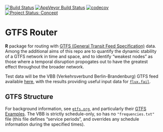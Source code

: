[![Build
Status](https://travis-ci.org/ATFutures/gtfs-router.svg)](https://travis-ci.org/ATFutures/gtfs-router)
[![AppVeyor Build
Status](https://ci.appveyor.com/api/projects/status/github/ATFutures/gtfs-router?branch=master&svg=true)](https://ci.appveyor.com/project/ATFutures/gtfs-router)
[![codecov](https://codecov.io/gh/ATFutures/gtfs-router/branch/master/graph/badge.svg)](https://codecov.io/gh/ATFutures/gtfs-router)
[![Project Status:
Concept](https://www.repostatus.org/badges/latest/concept.svg)](https://www.repostatus.org/#concept)

# GTFS Router

**R** package for routing with [GTFS (General Transit Feed
Specification)](https://developers.google.com/transit/gtfs/) data. Among
the additional aims of this repo are to quantify the dynamic stability
of a GTFS network in time and space, and to identify “weakest nodes” as
those where a temporal disruption propogates out to have the greatest
effect throughout the broader network.

Test data will be the VBB (Verkehrsverbund Berlin-Brandenburg) GTFS feed
available
[here](https://daten.berlin.de/datensaetze/vbb-fahrplandaten-gtfs), with
the results providing useful input data for
[`flux.fail`](https://flux.fail).

## GTFS Structure

For background information, see [`gtfs.org`](http://gtfs.org), and
particularly their [GTFS
Examples](https://docs.google.com/document/d/16inL5BVcM1aU-_DcFJay_tC6Ni0wPa0nvQEstueG5k4/edit).
The VBB is strictly schedule-only, so has no `"frequencies.txt"` file
(this file defines “service periods”, and overrides any schedule
information during the specified times).
